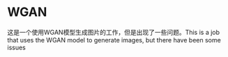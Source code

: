 # WGAN
这是一个使用WGAN模型生成图片的工作，但是出现了一些问题。This is a job that uses the WGAN model to generate images, but there have been some issues
